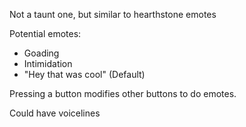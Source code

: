Not a taunt one, but similar to hearthstone emotes

Potential emotes:
- Goading
- Intimidation
- "Hey that was cool" (Default)

Pressing a button modifies other buttons to do emotes.

Could have voicelines